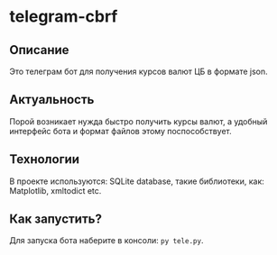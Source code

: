 # telegram-cbrf
## Описание
Это телеграм бот для получения курсов валют ЦБ в формате json.
## Актуальность
Порой возникает нужда быстро получить курсы валют, а удобный интерфейс бота и формат файлов этому поспособствует. 
## Технологии
В проекте используются: SQLite database, такие библиотеки, как: Matplotlib, xmltodict etc.
## Как запустить?
Для запуска бота наберите в консоли: `py tele.py`.
